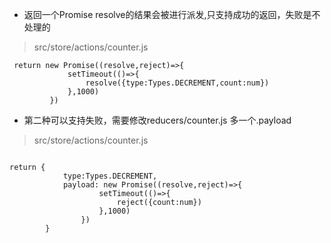 - 返回一个Promise resolve的结果会被进行派发,只支持成功的返回，失败是不处理的
> src/store/actions/counter.js

```angular2html
 return new Promise((resolve,reject)=>{
             setTimeout(()=>{
                 resolve({type:Types.DECREMENT,count:num})
             },1000)
         })

```
- 第二种可以支持失败，需要修改reducers/counter.js 多一个.payload
> src/store/actions/counter.js

```angular2html

return {
            type:Types.DECREMENT,
            payload: new Promise((resolve,reject)=>{
                    setTimeout(()=>{
                        reject({count:num})
                    },1000)
                })
        }
```
